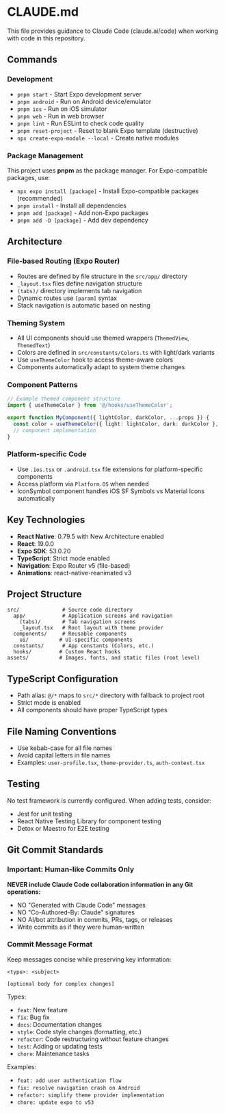 # CLAUDE.md

This file provides guidance to Claude Code (claude.ai/code) when working with code in this repository.

## Commands

### Development
- `pnpm start` - Start Expo development server
- `pnpm android` - Run on Android device/emulator
- `pnpm ios` - Run on iOS simulator
- `pnpm web` - Run in web browser
- `pnpm lint` - Run ESLint to check code quality
- `pnpm reset-project` - Reset to blank Expo template (destructive)
- `npx create-expo-module --local` - Create native modules

### Package Management
This project uses **pnpm** as the package manager. For Expo-compatible packages, use:
- `npx expo install [package]` - Install Expo-compatible packages (recommended)
- `pnpm install` - Install all dependencies
- `pnpm add [package]` - Add non-Expo packages
- `pnpm add -D [package]` - Add dev dependency

## Architecture

### File-based Routing (Expo Router)
- Routes are defined by file structure in the `src/app/` directory
- `_layout.tsx` files define navigation structure
- `(tabs)/` directory implements tab navigation
- Dynamic routes use `[param]` syntax
- Stack navigation is automatic based on nesting

### Theming System
- All UI components should use themed wrappers (`ThemedView`, `ThemedText`)
- Colors are defined in `src/constants/Colors.ts` with light/dark variants
- Use `useThemeColor` hook to access theme-aware colors
- Components automatically adapt to system theme changes

### Component Patterns
```typescript
// Example themed component structure
import { useThemeColor } from '@/hooks/useThemeColor';

export function MyComponent({ lightColor, darkColor, ...props }) {
  const color = useThemeColor({ light: lightColor, dark: darkColor }, 'text');
  // component implementation
}
```

### Platform-specific Code
- Use `.ios.tsx` or `.android.tsx` file extensions for platform-specific components
- Access platform via `Platform.OS` when needed
- IconSymbol component handles iOS SF Symbols vs Material Icons automatically

## Key Technologies
- **React Native**: 0.79.5 with New Architecture enabled
- **React**: 19.0.0
- **Expo SDK**: 53.0.20
- **TypeScript**: Strict mode enabled
- **Navigation**: Expo Router v5 (file-based)
- **Animations**: react-native-reanimated v3

## Project Structure
```
src/              # Source code directory
  app/            # Application screens and navigation
    (tabs)/       # Tab navigation screens
    _layout.tsx   # Root layout with theme provider
  components/     # Reusable components
    ui/          # UI-specific components
  constants/      # App constants (Colors, etc.)
  hooks/         # Custom React hooks
assets/          # Images, fonts, and static files (root level)
```

## TypeScript Configuration
- Path alias: `@/*` maps to `src/*` directory with fallback to project root
- Strict mode is enabled
- All components should have proper TypeScript types

## File Naming Conventions
- Use kebab-case for all file names
- Avoid capital letters in file names
- Examples: `user-profile.tsx`, `theme-provider.ts`, `auth-context.tsx`

## Testing
No test framework is currently configured. When adding tests, consider:
- Jest for unit testing
- React Native Testing Library for component testing
- Detox or Maestro for E2E testing

## Git Commit Standards

### Important: Human-like Commits Only
**NEVER include Claude Code collaboration information in any Git operations:**
- NO "Generated with Claude Code" messages
- NO "Co-Authored-By: Claude" signatures
- NO AI/bot attribution in commits, PRs, tags, or releases
- Write commits as if they were human-written

### Commit Message Format
Keep messages concise while preserving key information:
```
<type>: <subject>

[optional body for complex changes]
```

Types:
- `feat`: New feature
- `fix`: Bug fix
- `docs`: Documentation changes
- `style`: Code style changes (formatting, etc.)
- `refactor`: Code restructuring without feature changes
- `test`: Adding or updating tests
- `chore`: Maintenance tasks

Examples:
- `feat: add user authentication flow`
- `fix: resolve navigation crash on Android`
- `refactor: simplify theme provider implementation`
- `chore: update expo to v53`
